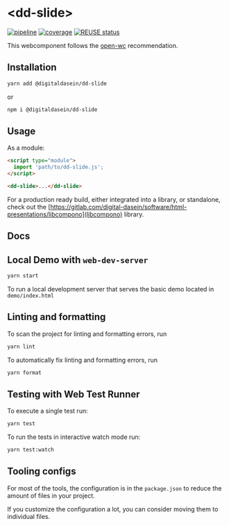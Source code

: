 <!--
SPDX-FileCopyrightText: 2022 Digital Dasein <https://digital-dasein.gitlab.io/>
SPDX-FileCopyrightText: 2022 Gerben Peeters <gerben@digitaldasein.org>
SPDX-FileCopyrightText: 2022 Senne Van Baelen <senne@digitaldasein.org>

SPDX-License-Identifier: MIT
-->

# \<dd-slide>

[![pipeline](https://gitlab.com/digital-dasein/software/html-presentations/dd-slide/badges/main/pipeline.svg?job=build&key_text=build)](https://gitlab.com/digital-dasein/software/html-presentations/dd-slide/-/pipelines)
[![coverage](https://gitlab.com/digital-dasein/software/html-presentations/dd-slide/badges/main/coverage.svg?job=test)](https://digital-dasein.gitlab.io/software/html-presentations/dd-slide/lcov-report/)
[![REUSE 
status](https://api.reuse.software/badge/gitlab.com/digital-dasein/software/html-presentations/dd-slide)](https://api.reuse.software/info/gitlab.com/digital-dasein/software/html-presentations/dd-slide)

This webcomponent follows the [open-wc](https://github.com/open-wc/open-wc) recommendation.

## Installation

```bash
yarn add @digitaldasein/dd-slide
```
or

```bash
npm i @digitaldasein/dd-slide
```

## Usage

As a module:

```html
<script type="module">
  import 'path/to/dd-slide.js';
</script>

<dd-slide>...</dd-slide>
```

For a production ready build, either integrated into a library, or standalone, 
check out the
[https://gitlab.com/digital-dasein/software/html-presentations/libcompono](libcompono) 
library.

## Docs



## Local Demo with `web-dev-server`

```bash
yarn start
```

To run a local development server that serves the basic demo located in 
`demo/index.html`

## Linting and formatting

To scan the project for linting and formatting errors, run

```bash
yarn lint
```

To automatically fix linting and formatting errors, run

```bash
yarn format
```

## Testing with Web Test Runner

To execute a single test run:

```bash
yarn test
```

To run the tests in interactive watch mode run:

```bash
yarn test:watch
```


## Tooling configs

For most of the tools, the configuration is in the `package.json` to reduce the amount of files in your project.

If you customize the configuration a lot, you can consider moving them to 
individual files.

